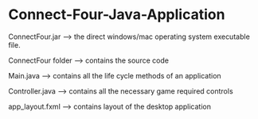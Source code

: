 # Connect-Four-Java-Application

ConnectFour.jar --> the direct windows/mac operating system executable file.

ConnectFour folder --> contains the source code

Main.java --> contains all the life cycle methods of an application

Controller.java --> contains all the necessary game required controls

app_layout.fxml --> contains layout of the desktop application

